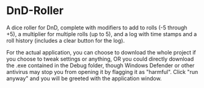 # DnD-Roller
A dice roller for DnD, complete with modifiers to add to rolls (-5 through +5), a multiplier for multiple rolls (up to 5), and a log with time stamps and a roll history (includes a clear button for the log).

For the actual application, you can choose to download the whole project if you choose to tweak settings or anything, OR you could directly download the .exe contained in the Debug folder, though Windows Defender or other antivirus may stop you from opening it by flagging it as "harmful". Click "run anyway" and you will be greeted with the application window.
